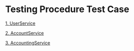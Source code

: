 # Testing Procedure Test Case

[1. UserService](./userStories/userService/README.md)

[2. AccountService](./userStories/accountService/README.md)

[3. AccountingService](./userStories/accountingService/README.md)

